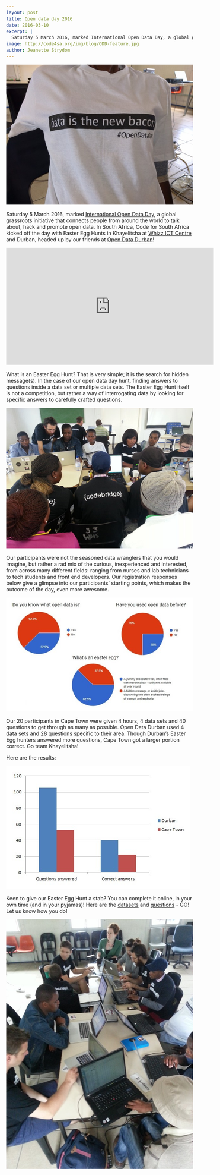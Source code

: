 ```yaml
---
layout: post
title: Open data day 2016
date: 2016-03-10
excerpt: |
  Saturday 5 March 2016, marked International Open Data Day, a global grassroots initiative that connects people from around the world to talk about, hack and promote open data.
image: http://code4sa.org/img/blog/ODD-feature.jpg
author: Jeanette Strydom
---
```


<img src="/img/blog/ODD-feature.jpg">

Saturday 5 March 2016, marked [International Open Data Day](http://opendataday.org/), a global grassroots initiative that connects people from around the world to talk about, hack and promote open data. In South Africa, Code for South Africa kicked off the day with Easter Egg Hunts in Khayelitsha at [Whizz ICT Centre](https://www.facebook.com/whizzict.centre/) and Durban, headed up by our friends at [Open Data Durban](https://www.facebook.com/opendatadurban)!

<iframe width="560" height="315" src="https://www.youtube.com/embed/iI512PoMgbA" frameborder="0" allowfullscreen></iframe> 

What is an Easter Egg Hunt? That is very simple; it is the search for hidden message(s). In the case of our open data day hunt, finding answers to questions inside a data set or multiple data sets. The Easter Egg Hunt itself is not a competition, but rather a way of interrogating data by looking for specific answers to carefully crafted questions.

<img src="/img/blog/ODD2016-1.jpg">

Our participants were not the seasoned data wranglers that you would imagine, but rather a rad mix of the curious, inexperienced and interested, from across many different fields: ranging from nurses and lab technicians to tech students and front end developers. Our registration responses below give a glimpse into our participants' starting points, which makes the outcome of the day, even more awesome.

<img src="/img/blog/Viz.jpg">

Our 20 participants in Cape Town were given 4 hours, 4 data sets and 40 questions to get through as many as possible. Open Data Durban used 4 data sets and 28 questions specific to their area. Though Durban’s Easter Egg hunters answered more questions, Cape Town got a larger portion correct. Go team Khayelitsha!

Here are the results:

<img src="/img/blog/viz-2-v3.jpg">

Keen to give our Easter Egg Hunt a stab? You can complete it online, in your own time (and in your pyjamas)! Here are the [datasets](https://drive.google.com/file/d/0B2BDjIifUWYrdkpWcnZKYWUybVk/view?usp=sharing) and [questions](https://docs.google.com/forms/d/12xWGnAyGJ9P_Td0Qt6soSpzu74ggvjatZt7YrgFlYpE/viewform) - GO! Let us know how you do!

<img src="/img/blog/ODD2016-two.jpg">
